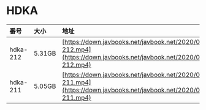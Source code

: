 # HDKA

| 番号 | 大小 | 地址 |
| :--- | :--- | :--- |
| hdka-212 | 5.31GB | [https://down.javbooks.net/javbook.net/2020/06/22/hdka-212.mp4](https://down.javbooks.net/javbook.net/2020/06/22/hdka-212.mp4) |
| hdka-211 | 5.05GB | [https://down.javbooks.net/javbook.net/2020/06/22/hdka-211.mp4](https://down.javbooks.net/javbook.net/2020/06/22/hdka-211.mp4) |


